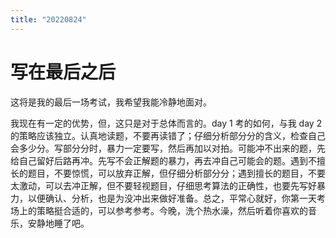 ```yaml
---
title: "20220824"
---
```

写在最后之后
===

这将是我的最后一场考试，我希望我能冷静地面对。

我现在有一定的优势，但，这只是对于总体而言的。day 1 考的如何，与我 day 2 的策略应该独立。认真地读题，不要再读错了；仔细分析部分分的含义，检查自己会多少分。写部分分时，暴力一定要写，然后再加以对拍。可能冲不出来的题，先给自己留好后路再冲。先写不会正解题的暴力，再去冲自己可能会的题。遇到不擅长的题目，不要惊慌，可以放弃正解，但仔细分析部分分；遇到擅长的题目，不要太激动，可以去冲正解，但不要轻视题目，仔细思考算法的正确性，也要先写好暴力，以便确认、分析，也是为没冲出来做好准备。总之，平常心就好，你第一天考场上的策略挺合适的，可以参考参考。今晚，洗个热水澡，然后听着你喜欢的音乐，安静地睡了吧。

